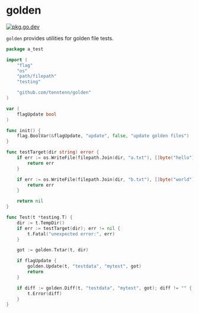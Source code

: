 # golden

[![pkg.go.dev][gopkg-badge]][gopkg]

`golden` provides utilities for golden file tests.

```go
package a_test

import (
	"flag"
	"os"
	"path/filepath"
	"testing"

	"github.com/tenntenn/golden"
)

var (
	flagUpdate bool
)

func init() {
	flag.BoolVar(&flagUpdate, "update", false, "update golden files")
}

func testTarget(dir string) error {
	if err := os.WriteFile(filepath.Join(dir, "a.txt"), []byte("hello"), 0700); err != nil {
		return err
	}

	if err := os.WriteFile(filepath.Join(dir, "b.txt"), []byte("world"), 0700); err != nil {
		return err
	}

	return nil
}

func Test(t *testing.T) {
	dir := t.TempDir()
	if err := testTarget(dir); err != nil {
		t.Fatal("unexpected error:", err)
	}

	got := golden.Txtar(t, dir)

	if flagUpdate {
		golden.Update(t, "testdata", "mytest", got)
		return
	}

	if diff := golden.Diff(t, "testdata", "mytest", got); diff != "" {
		t.Error(diff)
	}
}
```

<!-- links -->
[gopkg]: https://pkg.go.dev/github.com/tenntenn/golden
[gopkg-badge]: https://pkg.go.dev/badge/github.com/tenntenn/golden?status.svg
